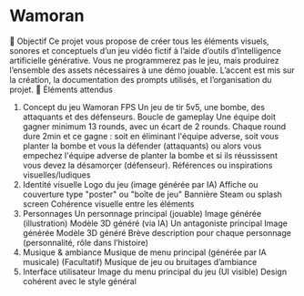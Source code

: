 # Wamoran
🎯 Objectif
Ce projet vous propose de créer tous les éléments visuels, sonores et conceptuels d’un jeu vidéo fictif à l’aide d’outils d’intelligence artificielle générative.
Vous ne programmerez pas le jeu, mais produirez l’ensemble des assets nécessaires à une démo jouable. L’accent est mis sur la création, la documentation des prompts utilisés, et l’organisation du projet.
🧩 Éléments attendus
1. Concept du jeu
Wamoran
FPS
Un jeu de tir 5v5, une bombe, des attaquants et des défenseurs.
Boucle de gameplay
Une équipe doit gagner minimum 13 rounds, avec un écart de 2 rounds. Chaque round dure 2min et ce gagne : soit en éliminant l'équipe adverse, soit vous planter la bombe et vous la défender (attaquants) ou alors vous empechez l'équipe adverse de planter la bombe et si ils réussissent vous devez la désamorçer (défenseur).
Références ou inspirations visuelles/ludiques
3. Identité visuelle
Logo du jeu (image générée par IA)
Affiche ou couverture type "poster" ou "boîte de jeu"
Bannière Steam ou splash screen
Cohérence visuelle entre les éléments
4. Personnages
Un personnage principal (jouable)
Image générée (illustration)
Modèle 3D généré (via IA)
Un antagoniste principal
Image générée
Modèle 3D généré
Brève description pour chaque personnage (personnalité, rôle dans l’histoire)
5. Musique & ambiance
Musique de menu principal (générée par IA musicale)
(Facultatif) Musique de jeu ou bruitages d’ambiance
6. Interface utilisateur
Image du menu principal du jeu (UI visible)
Design cohérent avec le style général
